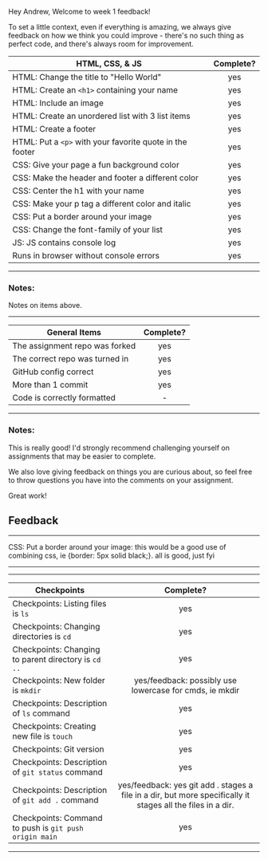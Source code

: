 Hey Andrew, Welcome to week 1 feedback!

To set a little context, even if everything is amazing, we always give feedback on how we think you could improve - there's no such thing as perfect code, and there's always room for improvement.

| HTML, CSS, & JS                                          | Complete? |
| -------------------------------------------------------- | :-------: |
| HTML: Change the title to "Hello World"                  |    yes    |
| HTML: Create an `<h1>` containing your name              |    yes    |
| HTML: Include an image                                   |    yes    |
| HTML: Create an unordered list with 3 list items         |    yes    |
| HTML: Create a footer                                    |    yes    |
| HTML: Put a `<p>` with your favorite quote in the footer |    yes    |
| CSS: Give your page a fun background color               |    yes    |
| CSS: Make the header and footer a different color        |    yes    |
| CSS: Center the h1 with your name                        |    yes    |
| CSS: Make your p tag a different color and italic        |    yes    |
| CSS: Put a border around your image                      |    yes    |
| CSS: Change the font-family of your list                 |    yes    |
| JS: JS contains console log                              |    yes    |
| Runs in browser without console errors                   |    yes    |

---

### Notes:

Notes on items above.

---

| General Items                  | Complete? |
| ------------------------------ | :-------: |
| The assignment repo was forked |    yes    |
| The correct repo was turned in |    yes    |
| GitHub config correct          |    yes    |
| More than 1 commit             |    yes    |
| Code is correctly formatted    |     -     |

---

### Notes:

This is really good! I'd strongly recommend challenging yourself on assignments that may be easier to complete.

We also love giving feedback on things you are curious about, so feel free to throw questions you have into the comments on your assignment.

Great work!

## Feedback

---

CSS: Put a border around your image:
this would be a good use of combining css, ie {border: 5px solid black;}. all is good, just fyi

---

---

| Checkpoints                                            |                                                  Complete?                                                  |
| ------------------------------------------------------ | :---------------------------------------------------------------------------------------------------------: |
| Checkpoints: Listing files is `ls`                     |                                                     yes                                                     |
| Checkpoints: Changing directories is `cd`              |                                                     yes                                                     |
| Checkpoints: Changing to parent directory is `cd ..`   |                                                     yes                                                     |
| Checkpoints: New folder is `mkdir`                     |                           yes/feedback: possibly use lowercase for cmds, ie mkdir                           |
| Checkpoints: Description of `ls` command               |                                                     yes                                                     |
| Checkpoints: Creating new file is `touch`              |                                                     yes                                                     |
| Checkpoints: Git version                               |                                                     yes                                                     |
| Checkpoints: Description of `git status` command       |                                                     yes                                                     |
| Checkpoints: Description of `git add .` command        | yes/feedback: yes git add . stages a file in a dir, but more specifically it stages all the files in a dir. |
| Checkpoints: Command to push is `git push origin main` |                                                     yes                                                     |

---
